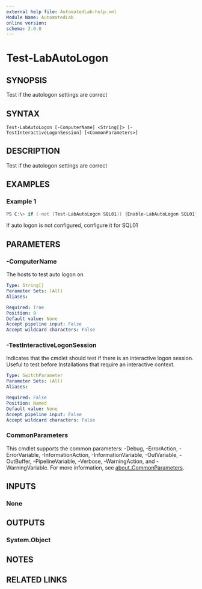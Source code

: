 ```yaml
---
external help file: AutomatedLab-help.xml
Module Name: AutomatedLab
online version:
schema: 2.0.0
---
```


# Test-LabAutoLogon

## SYNOPSIS
Test if the autologon settings are correct

## SYNTAX

```
Test-LabAutoLogon [-ComputerName] <String[]> [-TestInteractiveLogonSession] [<CommonParameters>]
```

## DESCRIPTION
Test if the autologon settings are correct

## EXAMPLES

### Example 1
```powershell
PS C:\> if (-not (Test-LabAutoLogon SQL01)) {Enable-LabAutoLogon SQL01}
```

If auto logon is not configured, configure it for SQL01

## PARAMETERS

### -ComputerName
The hosts to test auto logon on

```yaml
Type: String[]
Parameter Sets: (All)
Aliases:

Required: True
Position: 0
Default value: None
Accept pipeline input: False
Accept wildcard characters: False
```

### -TestInteractiveLogonSession
Indicates that the cmdlet should test if there is an interactive logon session.
Useful to test before Installations that require an interactive context.

```yaml
Type: SwitchParameter
Parameter Sets: (All)
Aliases:

Required: False
Position: Named
Default value: None
Accept pipeline input: False
Accept wildcard characters: False
```

### CommonParameters
This cmdlet supports the common parameters: -Debug, -ErrorAction, -ErrorVariable, -InformationAction, -InformationVariable, -OutVariable, -OutBuffer, -PipelineVariable, -Verbose, -WarningAction, and -WarningVariable. For more information, see [about_CommonParameters](http://go.microsoft.com/fwlink/?LinkID=113216).

## INPUTS

### None
## OUTPUTS

### System.Object
## NOTES

## RELATED LINKS
